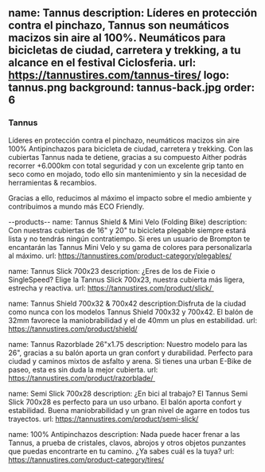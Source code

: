 name: Tannus
description: Líderes en protección contra el pinchazo, Tannus son neumáticos macizos sin aire al 100%. Neumáticos para bicicletas de ciudad, carretera y trekking, a tu alcance en el festival Ciclosferia.
url: https://tannustires.com/tannus-tires/
logo: tannus.png
background: tannus-back.jpg
order: 6
----
### Tannus

Líderes en protección contra el pinchazo, neumáticos macizos sin aire 100% Antipinchazos para bicicleta de ciudad, carretera y trekking. Con las cubiertas Tannus nada te detiene, gracias a su compuesto Aither podrás recorrer +6.000km con total seguridad y con un excelente grip tanto en seco como en mojado, todo ello sin mantenimiento y sin la necesidad de herramientas & recambios.

Gracias a ello, reducimos al máximo el impacto sobre el medio ambiente y contribuimos a mundo más ECO Friendly.

--products--
name: Tannus Shield & Mini Velo (Folding Bike)
description: Con nuestras cubiertas de 16" y 20" tu bicicleta plegable siempre estará lista y no tendrás ningún contratiempo. Si eres un usuario de Brompton te encantarán las Tannus Mini Velo y su gama de colores para personalizarla al máximo.
url: https://tannustires.com/product-category/plegables/

name: Tannus Slick 700x23
description: ¿Eres de los de Fixie o SingleSpeed? Elige la Tannus Slick 700x23, nuestra cubierta más ligera, estrecha y reactiva.
url: https://tannustires.com/product/slick/ 

name: Tannus Shield 700x32 & 700x42
description:Disfruta de la ciudad como nunca con los modelos Tannus Shield 700x32 y 700x42. El balón de 32mm favorece la maniobrabilidad y el de 40mm un plus en estabilidad.
url: https://tannustires.com/product/shield/

name: Tannus Razorblade 26"x1.75
description: Nuestro modelo para las 26", gracias a su balón aporta un gran confort y durabilidad. Perfecto para ciudad y caminos mixtos de asfalto y arena. Si tienes una urban E-Bike de paseo, esta es sin duda la mejor cubierta.
url: https://tannustires.com/product/razorblade/ 

name: Semi Slick 700x28
description: ¿En bici al trabajo? El Tannus Semi Slick 700x28 es perfecto para un uso urbano. El balón aporta confort y estabilidad. Buena maniobrabilidad y un gran nivel de agarre en todos tus trayectos.
url: https://tannustires.com/product/semi-slick/

name: 100% Antipinchazos
description: Nada puede hacer frenar a las Tannus, a prueba de cristales, clavos, abrojos y otros objetos punzantes que puedas encontrarte en tu camino. ¿Ya sabes cuál es la tuya?
url: https://tannustires.com/product-category/tires/

